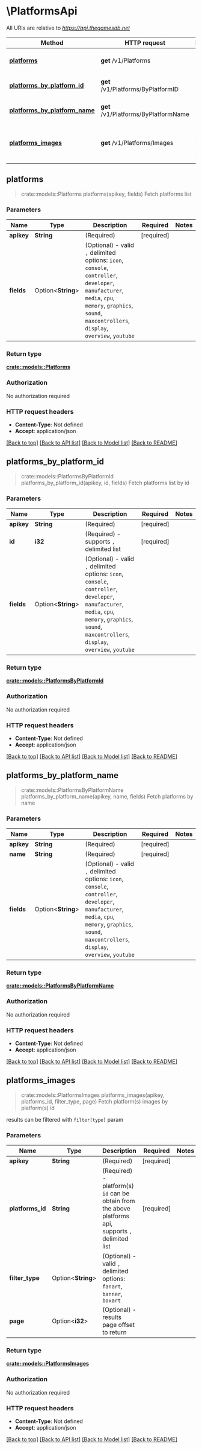 # \PlatformsApi

All URIs are relative to *https://api.thegamesdb.net*

Method | HTTP request | Description
------------- | ------------- | -------------
[**platforms**](PlatformsApi.md#platforms) | **get** /v1/Platforms | Fetch platforms list
[**platforms_by_platform_id**](PlatformsApi.md#platforms_by_platform_id) | **get** /v1/Platforms/ByPlatformID | Fetch platforms list by id
[**platforms_by_platform_name**](PlatformsApi.md#platforms_by_platform_name) | **get** /v1/Platforms/ByPlatformName | Fetch platforms by name
[**platforms_images**](PlatformsApi.md#platforms_images) | **get** /v1/Platforms/Images | Fetch platform(s) images by platform(s) id



## platforms

> crate::models::Platforms platforms(apikey, fields)
Fetch platforms list

### Parameters


Name | Type | Description  | Required | Notes
------------- | ------------- | ------------- | ------------- | -------------
**apikey** | **String** | (Required) | [required] |
**fields** | Option<**String**> | (Optional) - valid `,` delimited options: `icon`, `console`, `controller`, `developer`, `manufacturer`, `media`, `cpu`, `memory`, `graphics`, `sound`, `maxcontrollers`, `display`, `overview`, `youtube` |  |

### Return type

[**crate::models::Platforms**](Platforms.md)

### Authorization

No authorization required

### HTTP request headers

- **Content-Type**: Not defined
- **Accept**: application/json

[[Back to top]](#) [[Back to API list]](../README.md#documentation-for-api-endpoints) [[Back to Model list]](../README.md#documentation-for-models) [[Back to README]](../README.md)


## platforms_by_platform_id

> crate::models::PlatformsByPlatformId platforms_by_platform_id(apikey, id, fields)
Fetch platforms list by id

### Parameters


Name | Type | Description  | Required | Notes
------------- | ------------- | ------------- | ------------- | -------------
**apikey** | **String** | (Required) | [required] |
**id** | **i32** | (Required) - supports `,` delimited list | [required] |
**fields** | Option<**String**> | (Optional) - valid `,` delimited options: `icon`, `console`, `controller`, `developer`, `manufacturer`, `media`, `cpu`, `memory`, `graphics`, `sound`, `maxcontrollers`, `display`, `overview`, `youtube` |  |

### Return type

[**crate::models::PlatformsByPlatformId**](PlatformsByPlatformID.md)

### Authorization

No authorization required

### HTTP request headers

- **Content-Type**: Not defined
- **Accept**: application/json

[[Back to top]](#) [[Back to API list]](../README.md#documentation-for-api-endpoints) [[Back to Model list]](../README.md#documentation-for-models) [[Back to README]](../README.md)


## platforms_by_platform_name

> crate::models::PlatformsByPlatformName platforms_by_platform_name(apikey, name, fields)
Fetch platforms by name

### Parameters


Name | Type | Description  | Required | Notes
------------- | ------------- | ------------- | ------------- | -------------
**apikey** | **String** | (Required) | [required] |
**name** | **String** | (Required) | [required] |
**fields** | Option<**String**> | (Optional) - valid `,` delimited options: `icon`, `console`, `controller`, `developer`, `manufacturer`, `media`, `cpu`, `memory`, `graphics`, `sound`, `maxcontrollers`, `display`, `overview`, `youtube` |  |

### Return type

[**crate::models::PlatformsByPlatformName**](PlatformsByPlatformName.md)

### Authorization

No authorization required

### HTTP request headers

- **Content-Type**: Not defined
- **Accept**: application/json

[[Back to top]](#) [[Back to API list]](../README.md#documentation-for-api-endpoints) [[Back to Model list]](../README.md#documentation-for-models) [[Back to README]](../README.md)


## platforms_images

> crate::models::PlatformsImages platforms_images(apikey, platforms_id, filter_type, page)
Fetch platform(s) images by platform(s) id

results can be filtered with `filter[type]` param

### Parameters


Name | Type | Description  | Required | Notes
------------- | ------------- | ------------- | ------------- | -------------
**apikey** | **String** | (Required) | [required] |
**platforms_id** | **String** | (Required) - platform(s) `id` can be obtain from the above platforms api, supports `,` delimited list | [required] |
**filter_type** | Option<**String**> | (Optional) - valid `,` delimited options: `fanart`, `banner`, `boxart` |  |
**page** | Option<**i32**> | (Optional) - results page offset to return |  |

### Return type

[**crate::models::PlatformsImages**](PlatformsImages.md)

### Authorization

No authorization required

### HTTP request headers

- **Content-Type**: Not defined
- **Accept**: application/json

[[Back to top]](#) [[Back to API list]](../README.md#documentation-for-api-endpoints) [[Back to Model list]](../README.md#documentation-for-models) [[Back to README]](../README.md)

